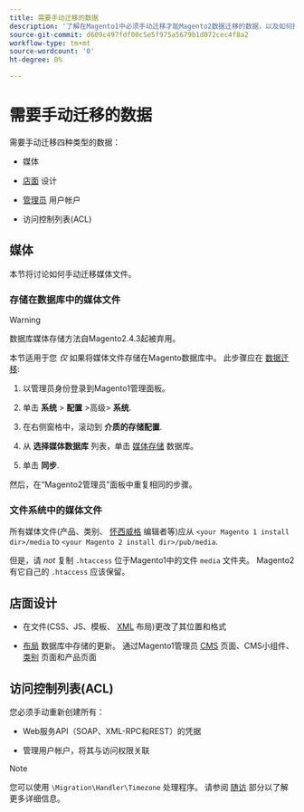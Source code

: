 ```yaml
---
title: 需要手动迁移的数据
description: '了解在Magento1中必须手动迁移才能Magento2数据迁移的数据，以及如何执行迁移。 '
source-git-commit: d609c497fdf00c5e5f975a5679b1d072cec4f8a2
workflow-type: tm+mt
source-wordcount: '0'
ht-degree: 0%

---
```



# 需要手动迁移的数据

需要手动迁移四种类型的数据：

* 媒体

* [店面](https://glossary.magento.com/storefront) 设计

* [管理员](https://glossary.magento.com/admin) 用户帐户

* 访问控制列表(ACL)

## 媒体

本节将讨论如何手动迁移媒体文件。

### 存储在数据库中的媒体文件

>[!WARNING]
>
>数据库媒体存储方法自Magento2.4.3起被弃用。


本节适用于您 *仅* 如果将媒体文件存储在Magento数据库中。 此步骤应在 [数据迁移](data.md):

1. 以管理员身份登录到Magento1管理面板。

1. 单击 **系统** > **配置** >高级> **系统**.

1. 在右侧窗格中，滚动到 **介质的存储配置**.

1. 从 **选择媒体数据库** 列表，单击 [媒体存储](https://glossary.magento.com/media-storage) 数据库。

1. 单击 **同步**.

然后，在“Magento2管理员”面板中重复相同的步骤。

### 文件系统中的媒体文件

所有媒体文件(产品、类别、 [怀西威格](https://glossary.magento.com/wysiwyg) 编辑者等)应从 `<your Magento 1 install dir>/media` to `<your Magento 2 install dir>/pub/media`.

但是，请 *not* 复制 `.htaccess` 位于Magento1中的文件 `media` 文件夹。 Magento2有它自己的 `.htaccess` 应该保留。

## 店面设计

* 在文件(CSS、JS、模板、 [XML](https://glossary.magento.com/xml) 布局)更改了其位置和格式

* [布局](https://glossary.magento.com/layout) 数据库中存储的更新。 通过Magento1管理员 [CMS](https://glossary.magento.com/cms) 页面、CMS小组件、 [类别](https://glossary.magento.com/category) 页面和产品页面

## 访问控制列表(ACL)

您必须手动重新创建所有：

* Web服务API（SOAP、XML-RPC和REST）的凭据

* 管理用户帐户，将其与访问权限关联

>[!NOTE]
>
>您可以使用 `\Migration\Handler\Timezone` 处理程序。 请参阅 [随访](follow-up.md) 部分以了解更多详细信息。
